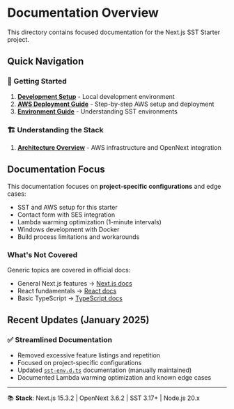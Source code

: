 # Documentation Overview

This directory contains focused documentation for the Next.js SST Starter project.

## Quick Navigation

### 🚀 Getting Started

1. **[Development Setup](./development-setup.md)** - Local development environment
2. **[AWS Deployment Guide](./aws-deployment.md)** - Step-by-step AWS setup and deployment
3. **[Environment Guide](./deployment-vs-runtime-environment.md)** - Understanding SST environments

### 🏗️ Understanding the Stack

1. **[Architecture Overview](./architecture.md)** - AWS infrastructure and OpenNext integration

## Documentation Focus

This documentation focuses on **project-specific configurations** and edge cases:

- SST and AWS setup for this starter
- Contact form with SES integration
- Lambda warming optimization (1-minute intervals)
- Windows development with Docker
- Build process limitations and workarounds

### What's Not Covered

Generic topics are covered in official docs:

- General Next.js features → [Next.js docs](https://nextjs.org/docs)
- React fundamentals → [React docs](https://react.dev/)
- Basic TypeScript → [TypeScript docs](https://www.typescriptlang.org/docs/)

## Recent Updates (January 2025)

### ✅ Streamlined Documentation

- Removed excessive feature listings and repetition
- Focused on project-specific configurations
- Updated [`sst-env.d.ts`](../src/typings/sst-env.d.ts) documentation (manually maintained)
- Documented Lambda warming optimization and known edge cases

---

📚 **Stack**: Next.js 15.3.2 | OpenNext 3.6.2 | SST 3.17+ | Node.js 20.x
